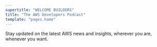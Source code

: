 ```yaml
---
supertitle: "WELCOME BUILDERS"
title: "The AWS Developers Podcast"
template: "pages.home"
---
```


Stay updated on the latest AWS news and insights, wherever you are, whenever you want.